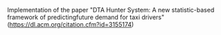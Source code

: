 Implementation of the paper "DTA Hunter System: A new statistic-based framework of predictingfuture demand for taxi drivers" (https://dl.acm.org/citation.cfm?id=3155174) 
